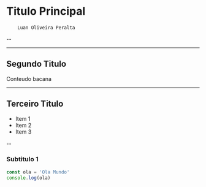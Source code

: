 <!-- .slide: data-background="#002b36" -->
# Titulo Principal

```text
    Luan Oliveira Peralta
```

--

<!-- .slide: data-background="#002b36" -->
<!-- WHOAMI_REPLACE -->

---

## Segundo Titulo

Conteudo bacana

---

## Terceiro Titulo

- Item 1
- Item 2
- Item 3

--

### Subtitulo 1

```javascript
const ola = 'Ola Mundo'
console.log(ola)
```
